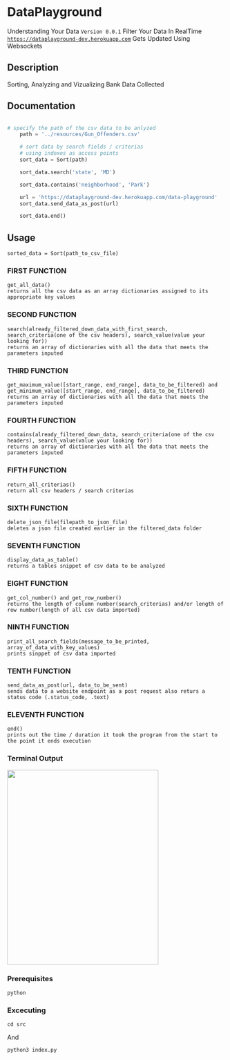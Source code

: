#  DataPlayground

Understanding Your Data `Version 0.0.1`
Filter Your Data In RealTime <br /> [`https://dataplayground-dev.herokuapp.com`](https://dataplayground-dev.herokuapp.com) Gets Updated
Using Websockets

## Description
Sorting, Analyzing and Vizualizing Bank Data Collected

## Documentation
```python

# specify the path of the csv data to be anlyzed
    path = '../resources/Gun_Offenders.csv'

    # sort data by search fields / criterias
    # using indexes as access points
    sort_data = Sort(path)

    sort_data.search('state', 'MD')

    sort_data.contains('neighborhood', 'Park')

    url = 'https://dataplayground-dev.herokuapp.com/data-playground'
    sort_data.send_data_as_post(url)

    sort_data.end()

```

## Usage

  `sorted_data = Sort(path_to_csv_file)`

  ### FIRST FUNCTION
  `get_all_data()`<br/>
  `returns all the csv data as an array dictionaries assigned to its appropriate key values`

  ### SECOND FUNCTION
  `search(already_filtered_down_data_with_first_search, search_criteria(one of the csv headers), search_value(value your looking for))`<br/>
  `returns an array of dictionaries with all the data that meets the parameters inputed`

  ### THIRD FUNCTION
  `get_maximum_value([start_range, end_range], data_to_be_filtered) and get_minimum_value([start_range, end_range], data_to_be_filtered)`<br/>
 `returns an array of dictionaries with all the data that meets the parameters inputed`

  ### FOURTH FUNCTION
  `contains(already_filtered_down_data, search_criteria(one of the csv headers), search_value(value your looking for))`<br/>
  `returns an array of dictionaries with all the data that meets the parameters inputed`

  ### FIFTH FUNCTION
  `return_all_criterias()`<br/>
  `return all csv headers / search criterias`

  ### SIXTH FUNCTION
  `delete_json_file(filepath_to_json_file)`<br/>
  `deletes a json file created earlier in the filtered_data folder`

  ### SEVENTH FUNCTION
  `display_data_as_table()`<br/>
  `returns a tables snippet of csv data to be analyzed`

  ### EIGHT FUNCTION
  `get_col_number() and get_row_number()`<br/>
  `returns the length of column number(search_criterias) and/or length of row number(length of all csv data imported)`

  ### NINTH FUNCTION
  `print_all_search_fields(message_to_be_printed, array_of_data_with_key_values)`<br/>
  `prints sinppet of csv data imported`

  ### TENTH FUNCTION
  `send_data_as_post(url, data_to_be_sent)`<br/>
  `sends data to a website endpoint as a post request also returs a status code (.status_code, .text)`

  ### ELEVENTH FUNCTION
  `end()`<br/>
  `prints out the time / duration it took the program from the start to the point it ends execution`


### Terminal Output
<img src="https://dataplayground-dev.herokuapp.com/img/terminal.png" width="350" height="450">

### Prerequisites
```
python
```

### Excecuting
```
cd src
```

And

```
python3 index.py
```
